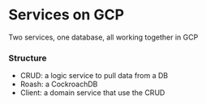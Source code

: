 # Services on GCP

Two services, one database, all working together in GCP

### Structure

- CRUD: a logic service to pull data from a DB
- Roash: a CockroachDB
- Client: a domain service that use the CRUD
